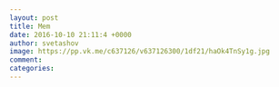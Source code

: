 ```yaml
--- 
layout: post 
title: Mem 
date: 2016-10-10 21:11:4 +0000 
author: svetashov 
image: https://pp.vk.me/c637126/v637126300/1df21/haOk4TnSy1g.jpg
comment: 
categories: 
---
```

